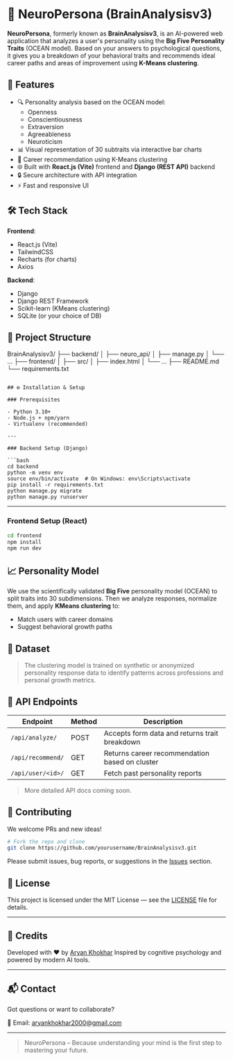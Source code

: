 


# 🧠 NeuroPersona (BrainAnalysisv3)

**NeuroPersona**, formerly known as **BrainAnalysisv3**, is an AI-powered web application that analyzes a user's personality using the **Big Five Personality Traits** (OCEAN model). Based on your answers to psychological questions, it gives you a breakdown of your behavioral traits and recommends ideal career paths and areas of improvement using **K-Means clustering**.

## 🚀 Features

- 🔍 Personality analysis based on the OCEAN model:
  - Openness
  - Conscientiousness
  - Extraversion
  - Agreeableness
  - Neuroticism
- 📊 Visual representation of 30 subtraits via interactive bar charts
- 🧠 Career recommendation using K-Means clustering
- 🌐 Built with **React.js (Vite)** frontend and **Django (REST API)** backend
- 🔒 Secure architecture with API integration
- ⚡ Fast and responsive UI

## 🛠 Tech Stack

**Frontend**:
- React.js (Vite)
- TailwindCSS
- Recharts (for charts)
- Axios

**Backend**:
- Django
- Django REST Framework
- Scikit-learn (KMeans clustering)
- SQLite (or your choice of DB)

## 📂 Project Structure


BrainAnalysisv3/
├── backend/
│   ├── neuro\_api/
│   ├── manage.py
│   └── ...
├── frontend/
│   ├── src/
│   ├── index.html
│   └── ...
├── README.md
└── requirements.txt

````

## ⚙️ Installation & Setup

### Prerequisites

- Python 3.10+
- Node.js + npm/yarn
- Virtualenv (recommended)

---

### Backend Setup (Django)

```bash
cd backend
python -m venv env
source env/bin/activate  # On Windows: env\Scripts\activate
pip install -r requirements.txt
python manage.py migrate
python manage.py runserver
````

---

### Frontend Setup (React)

```bash
cd frontend
npm install
npm run dev
```

## 📈 Personality Model

We use the scientifically validated **Big Five** personality model (OCEAN) to split traits into 30 subdimensions. Then we analyze responses, normalize them, and apply **KMeans clustering** to:

* Match users with career domains
* Suggest behavioral growth paths

## 🧪 Dataset

> The clustering model is trained on synthetic or anonymized personality response data to identify patterns across professions and personal growth metrics.

## 🧩 API Endpoints

| Endpoint          | Method | Description                                    |
| ----------------- | ------ | ---------------------------------------------- |
| `/api/analyze/`   | POST   | Accepts form data and returns trait breakdown  |
| `/api/recommend/` | GET    | Returns career recommendation based on cluster |
| `/api/user/<id>/` | GET    | Fetch past personality reports                 |

> More detailed API docs coming soon.

## 🤝 Contributing

We welcome PRs and new ideas!

```bash
# Fork the repo and clone
git clone https://github.com/yourusername/BrainAnalysisv3.git
```

Please submit issues, bug reports, or suggestions in the [Issues](https://github.com/yourusername/BrainAnalysisv3/issues) section.

## 📄 License

This project is licensed under the MIT License — see the [LICENSE](LICENSE) file for details.

---

## 🌟 Credits

Developed with ❤️ by [Aryan Khokhar](https://www.linkedin.com/in/aryan-khokhar/)
Inspired by cognitive psychology and powered by modern AI tools.

---

## 📬 Contact

Got questions or want to collaborate?

📧 Email: [aryankhokhar2000@gmail.com](mailto:aryankhokhar2000@gmail.com)

---

> NeuroPersona – Because understanding your mind is the first step to mastering your future.


